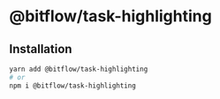 # @bitflow/task-highlighting

## Installation

```sh
yarn add @bitflow/task-highlighting
# or
npm i @bitflow/task-highlighting
```
